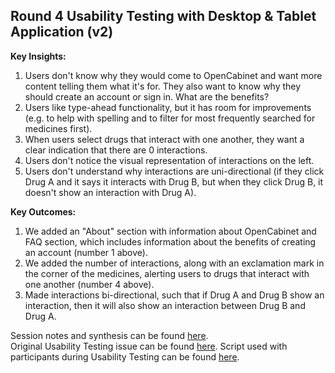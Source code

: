## Round 4 Usability Testing with Desktop & Tablet Application (v2)

**Key Insights:**  
1. Users don't know why they would come to OpenCabinet and want more content telling them what it's for. They also want to know why they should create an account or sign in. What are the benefits?  
2. Users like type-ahead functionality, but it has room for improvements (e.g. to help with spelling and to filter for most frequently searched for medicines first).  
3. When users select drugs that interact with one another, they want a clear indication that there are 0 interactions.  
4. Users don't notice the visual representation of interactions on the left.  
5. Users don't understand why interactions are uni-directional (if they click Drug A and it says it interacts with Drug B, but when they click Drug B, it doesn't show an interaction with Drug A).  

**Key Outcomes:**
1. We added an "About" section with information about OpenCabinet and FAQ section, which includes information about the benefits of creating an account (number 1 above).  
2. We added the number of interactions, along with an exclamation mark in the corner of the medicines, alerting users to drugs that interact with one another (number 4 above).  
3. Made interactions bi-directional, such that if Drug A and Drug B show an interaction, then it will also show an interaction between Drug B and Drug A.  

Session notes and synthesis can be found [here](https://github.com/excellaco/open-cabinet/tree/master/documents/Usability%20Testing_4).  
Original Usability Testing issue can be found [here](https://github.com/excellaco/open-cabinet/issues/48). 
Script used with participants during Usability Testing can be found [here](https://github.com/excellaco/open-cabinet/blob/master/documents/design/usability_testing/OpenCabinet%20Usability%20Test%20Script%20Template.docx).